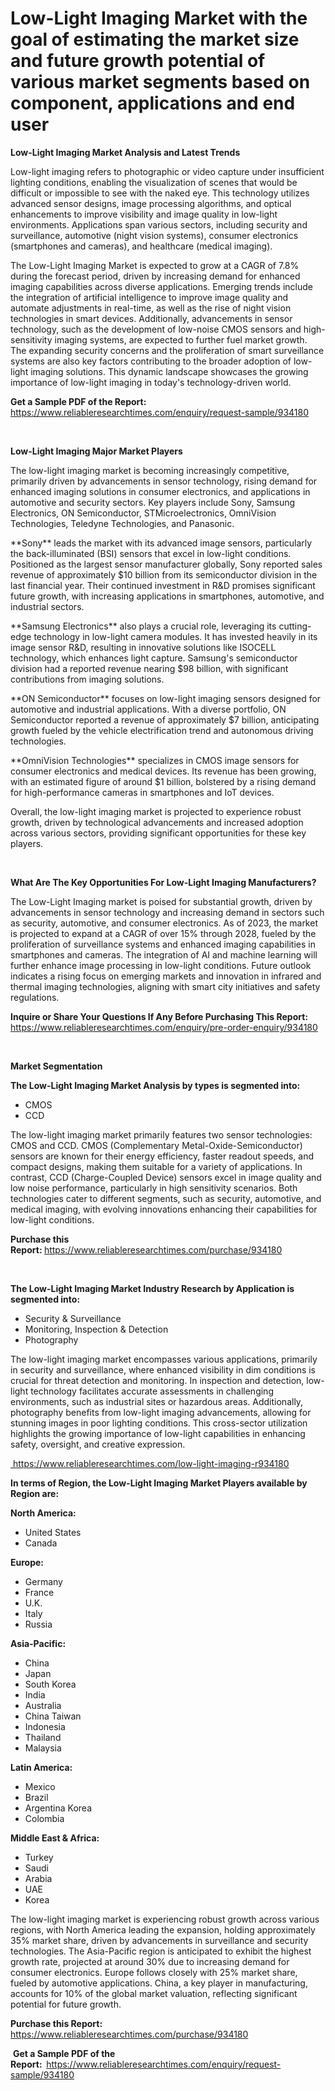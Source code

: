 <p><h1>Low-Light Imaging Market with the goal of estimating the market size and future growth potential of various market segments based on component, applications and end user</h1></p><p><strong>Low-Light Imaging Market Analysis and Latest Trends</strong></p>
<p><p>Low-light imaging refers to photographic or video capture under insufficient lighting conditions, enabling the visualization of scenes that would be difficult or impossible to see with the naked eye. This technology utilizes advanced sensor designs, image processing algorithms, and optical enhancements to improve visibility and image quality in low-light environments. Applications span various sectors, including security and surveillance, automotive (night vision systems), consumer electronics (smartphones and cameras), and healthcare (medical imaging).</p><p>The Low-Light Imaging Market is expected to grow at a CAGR of 7.8% during the forecast period, driven by increasing demand for enhanced imaging capabilities across diverse applications. Emerging trends include the integration of artificial intelligence to improve image quality and automate adjustments in real-time, as well as the rise of night vision technologies in smart devices. Additionally, advancements in sensor technology, such as the development of low-noise CMOS sensors and high-sensitivity imaging systems, are expected to further fuel market growth. The expanding security concerns and the proliferation of smart surveillance systems are also key factors contributing to the broader adoption of low-light imaging solutions. This dynamic landscape showcases the growing importance of low-light imaging in today's technology-driven world.</p></p>
<p><strong>Get a Sample PDF of the Report:&nbsp;</strong> <a href="https://www.reliableresearchtimes.com/enquiry/request-sample/934180?utm_campaign=2669&utm_medium=2&utm_source=Github&utm_content=ia&utm_term=16042025&utm_id=low-light-imaging">https://www.reliableresearchtimes.com/enquiry/request-sample/934180</a></p>
<p>&nbsp;</p>
<p><strong>Low-Light Imaging Major Market Players</strong></p>
<p><p>The low-light imaging market is becoming increasingly competitive, primarily driven by advancements in sensor technology, rising demand for enhanced imaging solutions in consumer electronics, and applications in automotive and security sectors. Key players include Sony, Samsung Electronics, ON Semiconductor, STMicroelectronics, OmniVision Technologies, Teledyne Technologies, and Panasonic.</p><p>**Sony** leads the market with its advanced image sensors, particularly the back-illuminated (BSI) sensors that excel in low-light conditions. Positioned as the largest sensor manufacturer globally, Sony reported sales revenue of approximately $10 billion from its semiconductor division in the last financial year. Their continued investment in R&D promises significant future growth, with increasing applications in smartphones, automotive, and industrial sectors.</p><p>**Samsung Electronics** also plays a crucial role, leveraging its cutting-edge technology in low-light camera modules. It has invested heavily in its image sensor R&D, resulting in innovative solutions like ISOCELL technology, which enhances light capture. Samsung's semiconductor division had a reported revenue nearing $98 billion, with significant contributions from imaging solutions.</p><p>**ON Semiconductor** focuses on low-light imaging sensors designed for automotive and industrial applications. With a diverse portfolio, ON Semiconductor reported a revenue of approximately $7 billion, anticipating growth fueled by the vehicle electrification trend and autonomous driving technologies.</p><p>**OmniVision Technologies** specializes in CMOS image sensors for consumer electronics and medical devices. Its revenue has been growing, with an estimated figure of around $1 billion, bolstered by a rising demand for high-performance cameras in smartphones and IoT devices.</p><p>Overall, the low-light imaging market is projected to experience robust growth, driven by technological advancements and increased adoption across various sectors, providing significant opportunities for these key players.</p></p>
<p>&nbsp;</p>
<p><strong>What Are The Key Opportunities For Low-Light Imaging Manufacturers?</strong></p>
<p><p>The Low-Light Imaging market is poised for substantial growth, driven by advancements in sensor technology and increasing demand in sectors such as security, automotive, and consumer electronics. As of 2023, the market is projected to expand at a CAGR of over 15% through 2028, fueled by the proliferation of surveillance systems and enhanced imaging capabilities in smartphones and cameras. The integration of AI and machine learning will further enhance image processing in low-light conditions. Future outlook indicates a rising focus on emerging markets and innovation in infrared and thermal imaging technologies, aligning with smart city initiatives and safety regulations.</p></p>
<p><strong>Inquire or Share Your Questions If Any Before Purchasing This Report:</strong> <a href="https://www.reliableresearchtimes.com/enquiry/pre-order-enquiry/934180?utm_campaign=2669&utm_medium=2&utm_source=Github&utm_content=ia&utm_term=16042025&utm_id=low-light-imaging">https://www.reliableresearchtimes.com/enquiry/pre-order-enquiry/934180</a></p>
<p>&nbsp;</p>
<p><strong>Market Segmentation</strong></p>
<p><strong>The Low-Light Imaging Market Analysis by types is segmented into:</strong></p>
<p><ul><li>CMOS</li><li>CCD</li></ul></p>
<p><p>The low-light imaging market primarily features two sensor technologies: CMOS and CCD. CMOS (Complementary Metal-Oxide-Semiconductor) sensors are known for their energy efficiency, faster readout speeds, and compact designs, making them suitable for a variety of applications. In contrast, CCD (Charge-Coupled Device) sensors excel in image quality and low noise performance, particularly in high sensitivity scenarios. Both technologies cater to different segments, such as security, automotive, and medical imaging, with evolving innovations enhancing their capabilities for low-light conditions.</p></p>
<p><strong>Purchase this Report:&nbsp;</strong><a href="https://www.reliableresearchtimes.com/purchase/934180?utm_campaign=2669&utm_medium=2&utm_source=Github&utm_content=ia&utm_term=16042025&utm_id=low-light-imaging">https://www.reliableresearchtimes.com/purchase/934180</a></p>
<p>&nbsp;</p>
<p><strong>The Low-Light Imaging Market Industry Research by Application is segmented into:</strong></p>
<p><ul><li>Security & Surveillance</li><li>Monitoring, Inspection & Detection</li><li>Photography</li></ul></p>
<p><p>The low-light imaging market encompasses various applications, primarily in security and surveillance, where enhanced visibility in dim conditions is crucial for threat detection and monitoring. In inspection and detection, low-light technology facilitates accurate assessments in challenging environments, such as industrial sites or hazardous areas. Additionally, photography benefits from low-light imaging advancements, allowing for stunning images in poor lighting conditions. This cross-sector utilization highlights the growing importance of low-light capabilities in enhancing safety, oversight, and creative expression.</p></p>
<p><a href="https://www.reliableresearchtimes.com/low-light-imaging-r934180?utm_campaign=2669&utm_medium=2&utm_source=Github&utm_content=ia&utm_term=16042025&utm_id=low-light-imaging">&nbsp;https://www.reliableresearchtimes.com/low-light-imaging-r934180</a></p>
<p><strong>In terms of Region, the Low-Light Imaging Market Players available by Region are:</strong></p>
<p>
    <p> <strong> North America: </strong>
        <ul>
            <li>United States</li>
            <li>Canada</li>
        </ul>
        </p> 
    <p> <strong> Europe: </strong>
        <ul>
            <li>Germany</li>
            <li>France</li>
            <li>U.K.</li>
            <li>Italy</li>
            <li>Russia</li>
        </ul>
        </p> 
    <p> <strong> Asia-Pacific: </strong>
        <ul>
            <li>China</li>
            <li>Japan</li>
            <li>South Korea</li>
            <li>India</li>
            <li>Australia</li>
            <li>China Taiwan</li>
            <li>Indonesia</li>
            <li>Thailand</li>
            <li>Malaysia</li>
        </ul>
        </p> 
    <p> <strong> Latin America: </strong>
        <ul>
            <li>Mexico</li>
            <li>Brazil</li>
            <li>Argentina Korea</li>
            <li>Colombia</li>
        </ul>
        </p> 
    <p> <strong> Middle East & Africa: </strong>
        <ul>
            <li>Turkey</li>
            <li>Saudi</li>
            <li>Arabia</li>
            <li>UAE</li>
            <li>Korea</li>
        </ul>
    </p>
    </p>
<p><p>The low-light imaging market is experiencing robust growth across various regions, with North America leading the expansion, holding approximately 35% market share, driven by advancements in surveillance and security technologies. The Asia-Pacific region is anticipated to exhibit the highest growth rate, projected at around 30% due to increasing demand for consumer electronics. Europe follows closely with 25% market share, fueled by automotive applications. China, a key player in manufacturing, accounts for 10% of the global market valuation, reflecting significant potential for future growth.</p></p>
<p><strong>Purchase this Report: </strong><a href="https://www.reliableresearchtimes.com/purchase/934180?utm_campaign=2669&utm_medium=2&utm_source=Github&utm_content=ia&utm_term=16042025&utm_id=low-light-imaging">https://www.reliableresearchtimes.com/purchase/934180</a></p>
<p>&nbsp;<strong>Get a Sample PDF of the Report:&nbsp;&nbsp;</strong><a href="https://www.reliableresearchtimes.com/enquiry/request-sample/934180?utm_campaign=2669&utm_medium=2&utm_source=Github&utm_content=ia&utm_term=16042025&utm_id=low-light-imaging">https://www.reliableresearchtimes.com/enquiry/request-sample/934180</a></p>
<p><strong></strong></p>
<p><p></p><p></p><p></p></p>